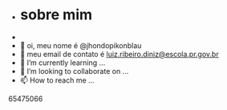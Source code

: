 - # sobre mim
- 
- 👋 oi, meu nome é @jhondopikonblau
- 👀 meu email de contato é luiz.ribeiro.diniz@escola.pr.gov.br
- 🌱 I’m currently learning ...
- 💞️ I’m looking to collaborate on ...
- 📫 How to reach me ...

<!---
jhondopikonblau/jhondopikonblau is a ✨ special ✨ repository because its `README.md` (this file) appears on your GitHub profile.
You can click the Preview link to take a look at your changes.
--->
65475066
